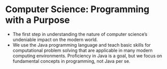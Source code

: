 # Computer Science: Programming with a Purpose
- The first step in understanding the nature of computer science’s undeniable impact on the modern world.
- We use the Java programming language and teach basic skills for computational problem solving that are applicable in many modern computing environments. Proficiency in Java is a goal, but we focus on fundamental concepts in programming, not Java per se.
